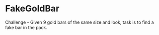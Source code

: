 # FakeGoldBar
Challenge - Given 9 gold bars of the same size and look, task is to find a fake bar in the pack.
